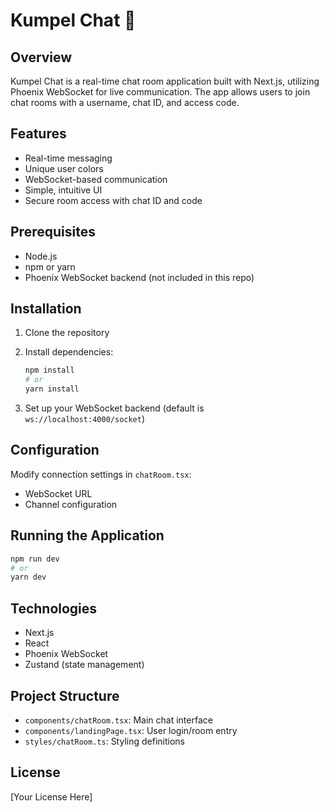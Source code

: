 # Kumpel Chat 💬

## Overview

Kumpel Chat is a real-time chat room application built with Next.js, utilizing Phoenix WebSocket for live communication. The app allows users to join chat rooms with a username, chat ID, and access code.

## Features

- Real-time messaging
- Unique user colors
- WebSocket-based communication
- Simple, intuitive UI
- Secure room access with chat ID and code

## Prerequisites

- Node.js
- npm or yarn
- Phoenix WebSocket backend (not included in this repo)

## Installation

1. Clone the repository
2. Install dependencies:
   ```bash
   npm install
   # or
   yarn install
   ```

3. Set up your WebSocket backend (default is `ws://localhost:4000/socket`)

## Configuration

Modify connection settings in `chatRoom.tsx`:
- WebSocket URL
- Channel configuration

## Running the Application

```bash
npm run dev
# or
yarn dev
```

## Technologies

- Next.js
- React
- Phoenix WebSocket
- Zustand (state management)

## Project Structure

- `components/chatRoom.tsx`: Main chat interface
- `components/landingPage.tsx`: User login/room entry
- `styles/chatRoom.ts`: Styling definitions

## License

[Your License Here]
